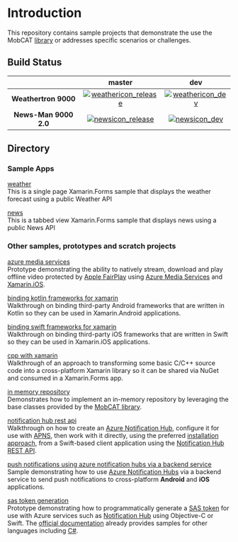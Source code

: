 # Introduction 
This repository contains sample projects that demonstrate the use the MobCAT [library](https://github.com/xamcat/mobcat-library) or addresses specific scenarios or challenges. 

## Build Status

|                               | __master__ | __dev__ |
|:-----------------------------:|:---------:|:--------:|
| __Weathertron 9000__             | [![weathericon_release]][weatherlink_release] | [![weathericon_dev]][weatherlink_dev]
| __News-Man 9000 2.0__             | [![newsicon_release]][newslink_release] | [![newsicon_dev]][newslink_dev]

[weathericon_dev]: https://dotnetcst.visualstudio.com/MobCAT/_apis/build/status/Weather/MobCAT-Weather-dev?branchName=dev
[weatherlink_dev]: https://dotnetcst.visualstudio.com/MobCAT/_apis/build/status/Weather/MobCAT-Weather-dev?branchName=dev
[weathericon_release]: https://dotnetcst.visualstudio.com/MobCAT/_apis/build/status/Weather/MobCAT-Weather-Release?branchName=dev
[weatherlink_release]: https://dotnetcst.visualstudio.com/MobCAT/_build/latest?definitionId=73&branchName=dev

[newsicon_dev]: https://dotnetcst.visualstudio.com/MobCAT/_apis/build/status/News/MobCAT-News-Dev?branchName=dev
[newslink_dev]: https://dotnetcst.visualstudio.com/MobCAT/_build/latest?definitionId=70&branchName=dev
[newsicon_release]: https://dotnetcst.visualstudio.com/MobCAT/_apis/build/status/News/MobCAT-News-Release?branchName=dev
[newslink_release]: https://dotnetcst.visualstudio.com/MobCAT/_build/latest?definitionId=74&branchName=dev

## Directory 
### Sample Apps

[weather](https://github.com/xamcat/mobcat-samples/tree/master/weather)  
This is a single page Xamarin.Forms sample that displays the weather forecast using a public Weather API 

[news](https://github.com/xamcat/mobcat-samples/tree/master/news)  
This is a tabbed view Xamarin.Forms sample that displays news using a public News API

### Other samples, prototypes and scratch projects

[azure media services](https://github.com/xamcat/mobcat-samples/tree/master/azure_media_services)  
Prototype demonstrating the ability to natively stream, download and play offline video protected by [Apple FairPlay](https://developer.apple.com/streaming/fps/) using [Azure Media Services](https://docs.microsoft.com/en-gb/azure/media-services/) and [Xamarin.iOS](https://docs.microsoft.com/en-us/xamarin/ios/).

[binding kotlin frameworks for xamarin](https://github.com/xamcat/xamarin-binding-kotlin-framework)  
Walkthrough on binding third-party Android frameworks that are written in Kotlin so they can be used in Xamarin.Android applications. 

[binding swift frameworks for xamarin](https://github.com/xamcat/xamarin-binding-swift-framework)  
Walkthrough on binding third-party iOS frameworks that are written in Swift so they can be used in Xamarin.iOS applications. 

[cpp with xamarin](https://github.com/xamcat/mobcat-samples/tree/master/cpp_with_xamarin)  
Walkthrough of an approach to transforming some basic C/C++ source code into a cross-platform Xamarin library so it can be shared via NuGet and consumed in a Xamarin.Forms app.

[in memory repository](https://github.com/xamcat/mobcat-samples/tree/master/in_memory_repository)  
Demonstrates how to implement an in-memory repository by leveraging the base classes provided by the [MobCAT library](https://github.com/xamcat/mobcat-library/blob/master/docs/repository-inmemory-gettingstarted.md).

[notification hub rest api](https://github.com/xamcat/mobcat-samples/tree/master/notification_hub_rest)  
Walkthrough on how to create an [Azure Notification Hub](https://docs.microsoft.com/en-us/azure/notification-hubs), configure it for use with [APNS](https://developer.apple.com/documentation/usernotifications/setting_up_a_remote_notification_server), then work with it directly, using the preferred [installation approach](https://docs.microsoft.com/en-us/azure/notification-hubs/notification-hubs-push-notification-registration-management#installations), from a Swift-based client application using the [Notification Hub REST API](https://msdn.microsoft.com/en-us/library/azure/dn223264.aspx).

[push notifications using azure notification hubs via a backend service](https://github.com/xamcat/mobcat-samples/tree/master/notification_hub_backend_service)  
Sample demonstrating how to use [Azure Notification Hubs](https://docs.microsoft.com/en-us/azure/notification-hubs/notification-hubs-push-notification-overview) via a backend service to send push notifications to cross-platform **Android** and **iOS** applications.  

[sas token generation](https://github.com/xamcat/mobcat-samples/tree/master/sas_token_generation)  
Prototype demonstrating how to programmatically generate a [SAS token](https://docs.microsoft.com/en-us/azure/service-bus-messaging/service-bus-sas#overview-of-sas) for use with Azure services such as [Notification Hub](https://docs.microsoft.com/en-us/azure/notification-hubs/notification-hubs-push-notification-overview) using Objective-C or Swift. The [official documentation](https://docs.microsoft.com/en-us/rest/api/eventhub/generate-sas-token) already provides samples for other languages including [C#](https://docs.microsoft.com/en-us/rest/api/eventhub/generate-sas-token#c35).